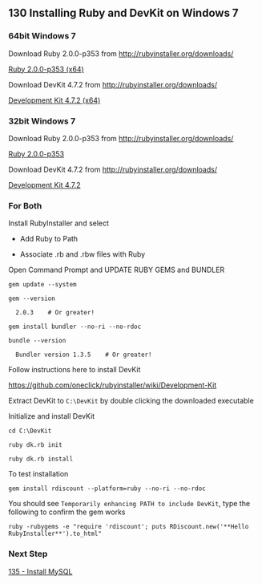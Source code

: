 ## 130 Installing Ruby and DevKit on Windows 7


### 64bit Windows 7

Download Ruby 2.0.0-p353 from http://rubyinstaller.org/downloads/

  [Ruby 2.0.0-p353 (x64)](http://dl.bintray.com/oneclick/rubyinstaller/rubyinstaller-2.0.0-p353-x64.exe?direct)

Download DevKit 4.7.2 from http://rubyinstaller.org/downloads/
                                
  [Development Kit 4.7.2 (x64)](http://cdn.rubyinstaller.org/archives/devkits/DevKit-mingw64-64-4.7.2-20130224-1432-sfx.exe)

### 32bit Windows 7

Download Ruby 2.0.0-p353 from http://rubyinstaller.org/downloads/

  [Ruby 2.0.0-p353](http://dl.bintray.com/oneclick/rubyinstaller/rubyinstaller-2.0.0-p353.exe?direct)

Download DevKit 4.7.2 from http://rubyinstaller.org/downloads/

  [Development Kit 4.7.2](http://cdn.rubyinstaller.org/archives/devkits/DevKit-mingw64-32-4.7.2-20130224-1151-sfx.exe)


### For Both

Install RubyInstaller and select

- Add Ruby to Path

- Associate .rb and .rbw files with Ruby

Open Command Prompt and UPDATE RUBY GEMS and BUNDLER

```
gem update --system

gem --version

  2.0.3    # Or greater!

gem install bundler --no-ri --no-rdoc

bundle --version

  Bundler version 1.3.5    # Or greater!
```


Follow instructions here to install DevKit

  https://github.com/oneclick/rubyinstaller/wiki/Development-Kit

Extract DevKit to `C:\DevKit` by double clicking the downloaded executable

Initialize and install DevKit

```
cd C:\DevKit

ruby dk.rb init

ruby dk.rb install
```

To test installation

```
gem install rdiscount --platform=ruby --no-ri --no-rdoc
```

You should see `Temporarily enhancing PATH to include DevKit`, type the following to confirm the gem works

```
ruby -rubygems -e "require 'rdiscount'; puts RDiscount.new('**Hello RubyInstaller**').to_html"
```

### Next Step

[135 - Install MySQL](https://github.com/remomueller/documentation/tree/master/windows/135-mysql.md)
